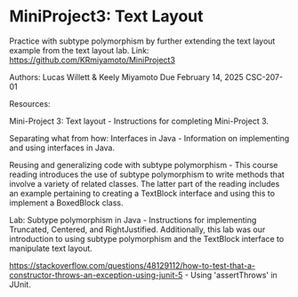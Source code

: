 # MiniProject3: Text Layout
Practice with subtype polymorphism by further extending the text layout example from the text layout lab.
Link: https://github.com/KRmiyamoto/MiniProject3 

Authors: Lucas Willett & Keely Miyamoto
Due February 14, 2025
CSC-207-01


Resources:


Mini-Project 3: Text layout - Instructions for completing Mini-Project 3.

Separating what from how: Interfaces in Java - Information on implementing and using interfaces in Java. 

Reusing and generalizing code with subtype polymorphism - This course reading introduces the use of subtype 
polymorphism to write methods that involve a variety of related classes. The latter part of the reading includes
an example pertaining to creating a TextBlock interface and using this to implement a BoxedBlock class.

Lab: Subtype polymorphism in Java - Instructions for implementing Truncated, Centered, and RightJustified.
Additionally, this lab was our introduction to using subtype polymorphism and the TextBlock interface to 
manipulate text layout.

https://stackoverflow.com/questions/48129112/how-to-test-that-a-constructor-throws-an-exception-using-junit-5 -
Using 'assertThrows' in JUnit.